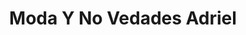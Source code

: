 ---
title: "Moda Y No Vedades Adriel"
url: /nezahualcoyotl/moda-y-no-vedades-adriel/
shop: Kleidung
---